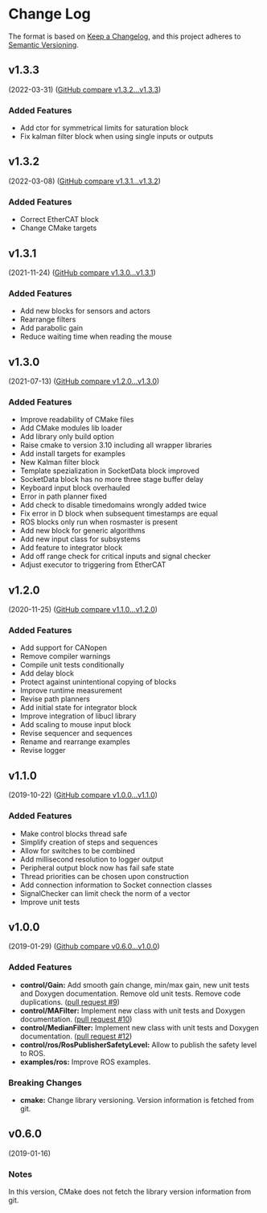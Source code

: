# Change Log

The format is based on [Keep a Changelog](https://keepachangelog.com/en/1.0.0/),
and this project adheres to [Semantic Versioning](https://semver.org/spec/v2.0.0.html).


## v1.3.3
(2022-03-31) ([GitHub compare v1.3.2...v1.3.3](https://github.com/eeros-project/eeros-framework/compare/v1.3.2...v1.3.3))

### Added Features
* Add ctor for symmetrical limits for saturation block
* Fix kalman filter block when using single inputs or outputs


## v1.3.2
(2022-03-08) ([GitHub compare v1.3.1...v1.3.2](https://github.com/eeros-project/eeros-framework/compare/v1.3.1...v1.3.2))

### Added Features
* Correct EtherCAT block
* Change CMake targets


## v1.3.1
(2021-11-24) ([GitHub compare v1.3.0...v1.3.1](https://github.com/eeros-project/eeros-framework/compare/v1.3.0...v1.3.1))

### Added Features
* Add new blocks for sensors and actors
* Rearrange filters
* Add parabolic gain
* Reduce waiting time when reading the mouse


## v1.3.0
(2021-07-13) ([GitHub compare v1.2.0...v1.3.0](https://github.com/eeros-project/eeros-framework/compare/v1.2.0...v1.3.0))

### Added Features
* Improve readability of CMake files
* Add CMake modules lib loader
* Add library only build option
* Raise cmake to version 3.10 including all wrapper libraries
* Add install targets for examples
* New Kalman filter block
* Template spezialization in SocketData block improved
* SocketData block has no more three stage buffer delay
* Keyboard input block overhauled
* Error in path planner fixed
* Add check to disable timedomains wrongly added twice
* Fix error in D block when subsequent timestamps are equal
* ROS blocks only run when rosmaster is present
* Add new block for generic algorithms
* Add new input class for subsystems
* Add feature to integrator block
* Add off range check for critical inputs and signal checker
* Adjust executor to triggering from EtherCAT


## v1.2.0
(2020-11-25) ([GitHub compare v1.1.0...v1.2.0](https://github.com/eeros-project/eeros-framework/compare/v1.1.0...v1.2.0))

### Added Features
* Add support for CANopen
* Remove compiler warnings
* Compile unit tests conditionally
* Add delay block
* Protect against unintentional copying of blocks
* Improve runtime measurement
* Revise path planners
* Add initial state for integrator block
* Improve integration of libucl library
* Add scaling to mouse input block
* Revise sequencer and sequences
* Rename and rearrange examples
* Revise logger


## v1.1.0
(2019-10-22) ([GitHub compare v1.0.0...v1.1.0](https://github.com/eeros-project/eeros-framework/compare/v1.0.0...v1.1.0))

### Added Features
* Make control blocks thread safe
* Simplify creation of steps and sequences
* Allow for switches to be combined
* Add millisecond resolution to logger output
* Peripheral output block now has fail safe state
* Thread priorities can be chosen upon construction
* Add connection information to Socket connection classes
* SignalChecker can limit check the norm of a vector
* Improve unit tests


## v1.0.0
(2019-01-29) ([Github compare v0.6.0...v1.0.0](https://github.com/eeros-project/eeros-framework/compare/v0.6.0...v1.0.0))

### Added Features
* **control/Gain:** Add smooth gain change, min/max gain, new unit tests and Doxygen documentation. Remove old unit tests. Remove code duplications. ([pull request #9](https://github.com/eeros-project/eeros-framework/pull/9))
* **control/MAFilter:** Implement new class with unit tests and Doxygen documentation. ([pull request #10](https://github.com/eeros-project/eeros-framework/pull/10))
* **control/MedianFilter:** Implement new class with unit tests and Doxygen documentation. ([pull request #12](https://github.com/eeros-project/eeros-framework/pull/12))
* **control/ros/RosPublisherSafetyLevel:** Allow to publish the safety level to ROS.
* **examples/ros:** Improve ROS examples.

### Breaking Changes
* **cmake:** Change library versioning. Version information is fetched from git.


## v0.6.0
(2019-01-16)

### Notes
In this version, CMake does not fetch the library version information from git.


